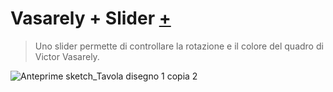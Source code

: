 # Vasarely + Slider [+](https://editor.p5js.org/RobertoAlesi/full/yXwQHHwp0)
>Uno slider permette di controllare la rotazione e il colore del quadro di Victor Vasarely.

![Anteprime sketch_Tavola disegno 1 copia 2](https://user-images.githubusercontent.com/76455356/114692200-b36d6900-9d18-11eb-8fad-bdbd795f042d.png)
